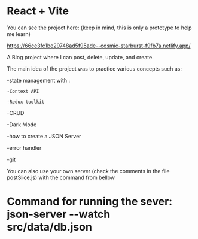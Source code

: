 # React + Vite

You can see the project here: (keep in mind, this is only a prototype to help me learn)

https://66ce3fc1be29748ad5f95ade--cosmic-starburst-f9fb7a.netlify.app/ 

A Blog project where I can post, delete, update, and create. 

The main idea of the project was to practice various concepts such as: 

-state management with : 

    -Context API

    -Redux toolkit

-CRUD

-Dark Mode

-how to create a JSON Server

-error handler

-git

You can also use your own server (check the comments in the file postSlice.js) with the command from bellow

# Command for running the sever: json-server --watch src/data/db.json
